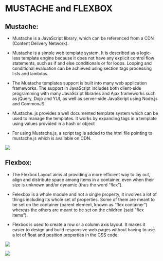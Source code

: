 # MUSTACHE and FLEXBOX


## Mustache:

- Mustache is a JavaScript library, which can be referenced from a CDN (Content Delivery Network).

- Mustache is a simple web template system. It is described as a logic-less template engine because it does not have any explicit control flow statements, such as if and else conditionals or for loops. Looping and conditional evaluation can be achieved using section tags processing lists and lambdas.

- The Mustache templates support is built into many web application frameworks. The support in JavaScript includes both client-side programming with many JavaScript libraries and Ajax frameworks such as jQuery, Dojo and YUI, as well as server-side JavaScript using Node.js and CommonJS.

- Mustache. js provides a well documented template system which can be used to manage the templates. It works by expanding tags in a template using values provided in a hash or object

- For using Mustache.js, a script tag is added to the html file pointing to mustache.js which is available on CDN.

![](https://love2dev.com/img/mustache-process-1529x768.PNG)


## Flexbox:

- The Flexbox Layout aims at providing a more efficient way to lay out, align and distribute space among items in a container, even when their size is unknown and/or dynamic (thus the word “flex”).

- Felexbox is a whole module and not a single property, it involves a lot of things including its whole set of properties. Some of them are meant to be set on the container (parent element, known as “flex container”) whereas the others are meant to be set on the children (said “flex items”).

- Flexbox is used to create a row or a column axis layout. It makes it easier to design and build responsive web pages without having to use a lot of float and position properties in the CSS code.

![](http://dri.es/files/images/blog/css-flexbox-justify-content.jpg)

![](http://dri.es/files/images/blog/css-flexbox-container-vs-items.jpg)
